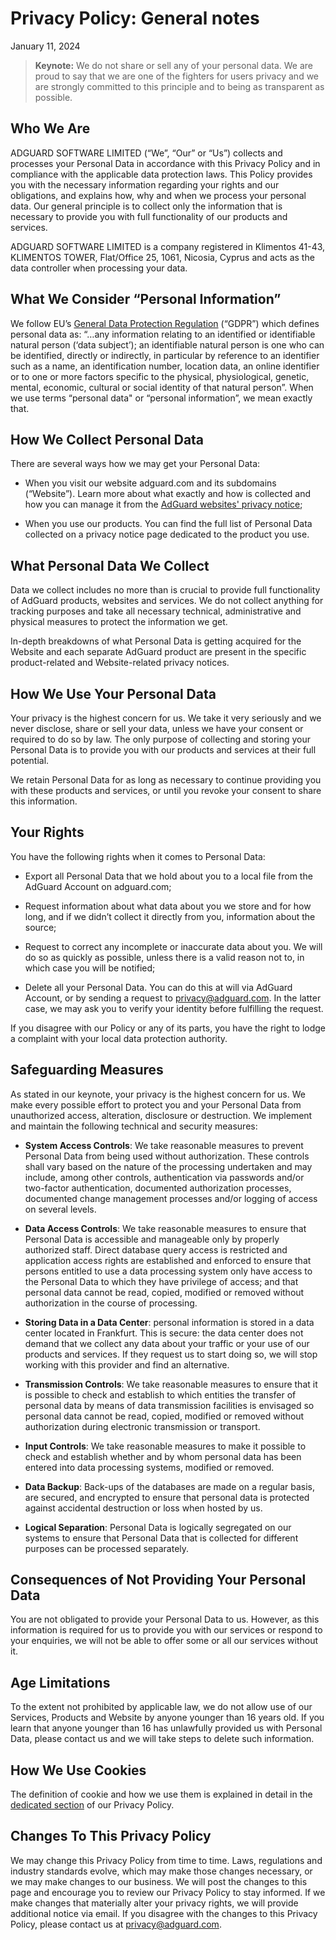 # Privacy Policy: General notes

January 11, 2024

> **Keynote:** We do not share or sell any of your personal data. We are proud to say that we are one of the fighters for users privacy and we are strongly committed to this principle and to being as transparent as possible.

## Who We Are

ADGUARD SOFTWARE LIMITED (“We”, “Our” or “Us”) collects and processes your Personal Data in accordance with this Privacy Policy and in compliance with the applicable data protection laws. This Policy provides you with the necessary information regarding your rights and our obligations, and explains how, why and when we process your personal data.
Our general principle is to collect only the information that is necessary to provide you with full functionality of our products and services.

ADGUARD SOFTWARE LIMITED is a company registered in Klimentos 41-43, KLIMENTOS TOWER, Flat/Office 25, 1061, Nicosia, Cyprus and acts as the data controller when processing your data.

## What We Consider “Personal Information”

We follow EU’s [General Data Protection Regulation](http://eur-lex.europa.eu/legal-content/EN/TXT/PDF/?uri=CELEX:32016R0679&from=EN) (“GDPR”) which defines personal data as: “…any information relating to an identified or identifiable natural person (‘data subject’); an identifiable natural person is one who can be identified, directly or indirectly, in particular by reference to an identifier such as a name, an identification number, location data, an online identifier or to one or more factors specific to the physical, physiological, genetic, mental, economic, cultural or social identity of that natural person”. When we use terms “personal data" or “personal information”, we mean exactly that.

## How We Collect Personal Data

There are several ways how we may get your Personal Data:

* When you visit our website adguard.com and its subdomains (“Website”). Learn more about what exactly and how is collected and how you can manage it from the [AdGuard websites' privacy notice](https://adguard.com/privacy/website.html);

* When you use our products. You can find the full list of Personal Data collected on a privacy notice page dedicated to the product you use.

## What Personal Data We Collect

Data we collect includes no more than is crucial to provide full functionality of AdGuard products, websites and services. We do not collect anything for tracking purposes and take all necessary technical, administrative and physical measures to protect the information we get.  

In-depth breakdowns of what Personal Data is getting acquired for the Website and each separate AdGuard product are present in the specific product-related and Website-related privacy notices.

## How We Use Your Personal Data

Your privacy is the highest concern for us. We take it very seriously and we never disclose, share or sell your data, unless we have your consent or required to do so by law. The only purpose of collecting and storing your Personal Data is to provide you with our products and services at their full potential.

We retain Personal Data for as long as necessary to continue providing you with these products and services, or until you revoke your consent to share this information.

## Your Rights

You have the following rights when it comes to Personal Data:

* Export all Personal Data that we hold about you to a local file from the AdGuard Account on adguard.com;

* Request information about what data about you we store and for how long, and if we didn’t collect it directly from you, information about the source;

* Request to correct any incomplete or inaccurate data about you. We will do so as quickly as possible, unless there is a valid reason not to, in which case you will be notified;  

* Delete all your Personal Data. You can do this at will via AdGuard Account, or by sending a request to <privacy@adguard.com>. In the latter case, we may ask you to verify your identity before fulfilling the request.

If you disagree with our Policy or any of its parts, you have the right to lodge a complaint with your local data protection authority.

## Safeguarding Measures

As stated in our keynote, your privacy is the highest concern for us. We make every possible effort to protect you and your Personal Data from unauthorized access, alteration, disclosure or destruction. We implement and maintain the following technical and security measures:

* **System Access Controls**: We take reasonable measures to prevent Personal Data from being used without authorization. These controls shall vary based on the nature of the processing undertaken and may include, among other controls, authentication via passwords and/or two-factor authentication, documented authorization processes, documented change management processes and/or logging of access on several levels.  

* **Data Access Controls**: We take reasonable measures to ensure that Personal Data is accessible and manageable only by properly authorized staff. Direct database query access is restricted and application access rights are established and enforced to ensure that persons entitled to use a data processing system only have access to the Personal Data to which they have privilege of access; and that personal data cannot be read, copied, modified or removed without authorization in the course of processing.

* **Storing Data in a Data Center**: personal information is stored in a data center located in Frankfurt. This is secure: the data center does not demand that we collect any data about your traffic or your use of our products and services. If they request us to start doing so, we will stop working with this provider and find an alternative.

* **Transmission Controls**: We take reasonable measures to ensure that it is possible to check and establish to which entities the transfer of personal data by means of data transmission facilities is envisaged so personal data cannot be read, copied, modified or removed without authorization during electronic transmission or transport.

* **Input Controls**: We take reasonable measures to make it possible to check and establish whether and by whom personal data has been entered into data processing systems, modified or removed.

* **Data Backup**: Back-ups of the databases are made on a regular basis, are secured, and encrypted to ensure that personal data is protected against accidental destruction or loss when hosted by us.

* **Logical Separation**: Personal Data is logically segregated on our systems to ensure that Personal Data that is collected for different purposes can be processed separately.

## Consequences of Not Providing Your Personal Data

You are not obligated to provide your Personal Data to us. However, as this information is required for us to provide you with our services or respond to your enquiries, we will not be able to offer some or all our services without it.

## Age Limitations

To the extent not prohibited by applicable law, we do not allow use of our Services, Products and Website by anyone younger than 16 years old. If you learn that anyone younger than 16 has unlawfully provided us with Personal Data, please contact us and we will take steps to delete such information.

## How We Use Cookies

The definition of cookie and how we use them is explained in detail in the [dedicated section](https://adguard.com/privacy/website.html#anchor-1) of our Privacy Policy.

## Changes To This Privacy Policy

We may change this Privacy Policy from time to time. Laws, regulations and industry standards evolve, which may make those changes necessary, or we may make changes to our business. We will post the changes to this page and encourage you to review our Privacy Policy to stay informed. If we make changes that materially alter your privacy rights, we will provide additional notice via email. If you disagree with the changes to this Privacy Policy, please contact us at <privacy@adguard.com>.
